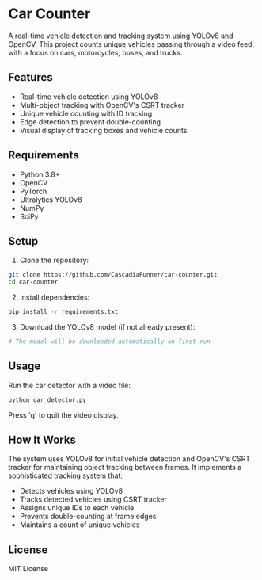 # Car Counter

A real-time vehicle detection and tracking system using YOLOv8 and OpenCV. This project counts unique vehicles passing through a video feed, with a focus on cars, motorcycles, buses, and trucks.

## Features

- Real-time vehicle detection using YOLOv8
- Multi-object tracking with OpenCV's CSRT tracker
- Unique vehicle counting with ID tracking
- Edge detection to prevent double-counting
- Visual display of tracking boxes and vehicle counts

## Requirements

- Python 3.8+
- OpenCV
- PyTorch
- Ultralytics YOLOv8
- NumPy
- SciPy

## Setup

1. Clone the repository:
```bash
git clone https://github.com/CascadiaRunner/car-counter.git
cd car-counter
```

2. Install dependencies:
```bash
pip install -r requirements.txt
```

3. Download the YOLOv8 model (if not already present):
```bash
# The model will be downloaded automatically on first run
```

## Usage

Run the car detector with a video file:
```bash
python car_detector.py
```

Press 'q' to quit the video display.

## How It Works

The system uses YOLOv8 for initial vehicle detection and OpenCV's CSRT tracker for maintaining object tracking between frames. It implements a sophisticated tracking system that:

- Detects vehicles using YOLOv8
- Tracks detected vehicles using CSRT tracker
- Assigns unique IDs to each vehicle
- Prevents double-counting at frame edges
- Maintains a count of unique vehicles

## License

MIT License

